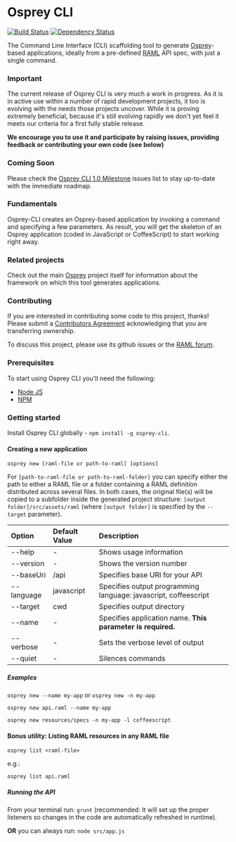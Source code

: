 Osprey CLI
==========

[![Build Status](https://travis-ci.org/mulesoft/osprey-cli.png)](https://travis-ci.org/mulesoft/osprey-cli)
[![Dependency Status](https://david-dm.org/mulesoft/osprey-cli.png)](https://david-dm.org/mulesoft/osprey-cli)

The Command Line Interface (CLI) scaffolding tool to generate [Osprey](https://github.com/mulesoft/osprey)-based applications, ideally from a pre-defined [RAML](http://raml.org) API spec, with just a single command.

### Important
The current release of Osprey CLI is very much a work in progress. As it is in active use within a number of rapid development projects, it too is evolving with the needs those projects uncover. While it is proving extremely beneficial, because it's still evolving rapidly we don't yet feel it meets our criteria for a first fully stable release.

**We encourage you to use it and participate by raising issues, providing feedback or contributing your own code (see below)**

### Coming Soon
Please check the  [Osprey CLI 1.0 Milestone](https://github.com/mulesoft/osprey-cli/issues?milestone=1&state=open) issues list to stay up-to-date with the immediate roadmap.

### Fundamentals
Osprey-CLI creates an Osprey-based application by invoking a command and specifying a few parameters.
As result, you will get the skeleton of an Osprey application (coded in JavaScript or CoffeeScript) to start working right away.

### Related projects
Check out the main [Osprey](https://github.com/mulesoft/osprey) project itself for information about the framework on which this tool generates applications.

### Contributing
If you are interested in contributing some code to this project, thanks! Please submit a [Contributors Agreement](https://api-notebook.anypoint.mulesoft.com/notebooks#bc1cf75a0284268407e4) acknowledging that you are transferring ownership.

To discuss this project, please use its github issues or the [RAML forum](http://forums.raml.org/).

### Prerequisites

To start using Osprey CLI you'll need the following:

* [Node JS](http://nodejs.org/)
* [NPM](https://npmjs.org/)

### Getting started

Install Osprey CLI globally - `npm install -g osprey-cli`.

#### Creating a new application

`osprey new [raml-file or path-to-raml] [options]`

For `[path-to-raml-file or path-to-raml-folder]` you can specify either the path to either a RAML file or a folder containing a RAML definition distributed across several files. In both cases, the original file(s) will be copied to a subfolder inside the generated project structure: `[output folder]/src/assets/raml` (where `[output folder]` is specified by the `--target` parameter).

| Option            | Default Value  | Description  |
|:------------------|:---------------|:---------------|
| --help            |-               | Shows usage information
| --version         |-               | Shows the version number
| --baseUri         |/api            | Specifies base URI for your API
| --language        |javascript      | Specifies output programming language: javascript, coffeescript
| --target          |cwd             | Specifies output directory
| --name            |-               | Specifies application name. __This parameter is required.__
| --verbose         |-               | Sets the verbose level of output
| --quiet           |-               | Silences commands

##### Examples
`osprey new --name my-app` or `osprey new -n my-app`

`osprey new api.raml --name my-app`

`osprey new resources/specs -n my-app -l coffeescript`

#### Bonus utility: Listing RAML resources in any RAML file

`osprey list <raml-file>`

e.g.:

`osprey list api.raml`

##### Running the API
From your terminal run:
`grunt` (recommended: It will set up the proper listeners so changes in the code are automatically refreshed in runtime).

**OR** you can always run: `node src/app.js`
